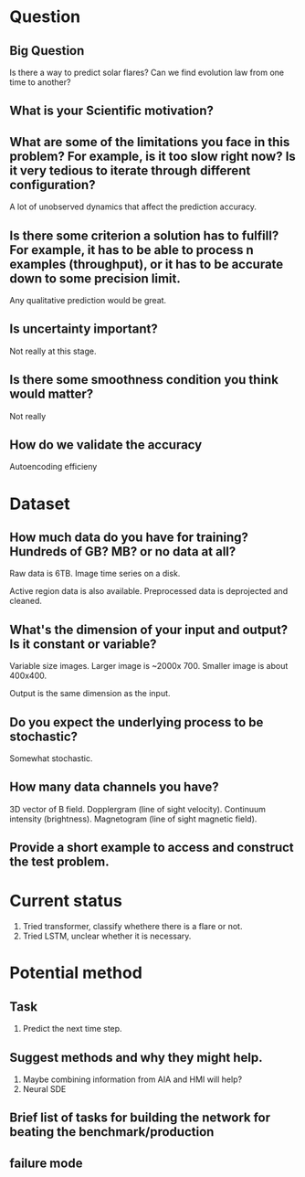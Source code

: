 # Question

## Big Question

Is there a way to predict solar flares?
Can we find evolution law from one time to another?

## What is your Scientific motivation?


## What are some of the limitations you face in this problem? For example, is it too slow right now? Is it very tedious to iterate through different configuration?

A lot of unobserved dynamics that affect the prediction accuracy.

## Is there some criterion a solution has to fulfill? For example, it has to be able to process n examples (throughput), or it has to be accurate down to some precision limit.

Any qualitative prediction would be great.

## Is uncertainty important?

Not really at this stage.

## Is there some smoothness condition you think would matter?

Not really

## How do we validate the accuracy

Autoencoding efficieny

# Dataset

## How much data do you have for training? Hundreds of GB? MB? or no data at all?

Raw data is 6TB. Image time series on a disk.

Active region data is also available. Preprocessed data is deprojected and cleaned.

## What's the dimension of your input and output? Is it constant or variable?

Variable size images. Larger image is ~2000x 700. Smaller image is about 400x400.

Output is the same dimension as the input.

## Do you expect the underlying process to be stochastic?

Somewhat stochastic.

## How many data channels you have?

3D vector of B field. Dopplergram (line of sight velocity). Continuum intensity (brightness). Magnetogram (line of sight magnetic field).

## Provide a short example to access and construct the test problem.

# Current status

1. Tried transformer, classify whethere there is a flare or not.
2. Tried LSTM, unclear whether it is necessary.

# Potential method

## Task

1. Predict the next time step.

## Suggest methods and why they might help.

1. Maybe combining information from AIA and HMI will help?
2. Neural SDE

## Brief list of tasks for building the network for beating the benchmark/production

## failure mode
